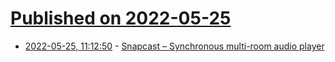 # [Published on 2022-05-25](index.md)

* [2022-05-25, 11:12:50](https://news.ycombinator.com/item?id=31502845) - [Snapcast – Synchronous multi-room audio player](https://github.com/badaix/snapcast)
